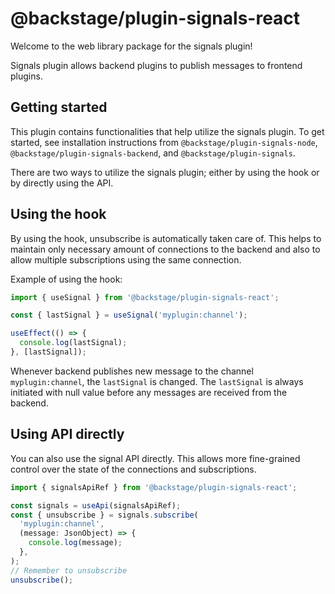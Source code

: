 # @backstage/plugin-signals-react

Welcome to the web library package for the signals plugin!

Signals plugin allows backend plugins to publish messages to frontend plugins.

## Getting started

This plugin contains functionalities that help utilize the signals plugin. To get started,
see installation instructions from `@backstage/plugin-signals-node`, `@backstage/plugin-signals-backend`, and
`@backstage/plugin-signals`.

There are two ways to utilize the signals plugin; either by using the hook or by directly using the API.

## Using the hook

By using the hook, unsubscribe is automatically taken care of. This helps to maintain only necessary amount
of connections to the backend and also to allow multiple subscriptions using the same connection.

Example of using the hook:

```ts
import { useSignal } from '@backstage/plugin-signals-react';

const { lastSignal } = useSignal('myplugin:channel');

useEffect(() => {
  console.log(lastSignal);
}, [lastSignal]);
```

Whenever backend publishes new message to the channel `myplugin:channel`, the `lastSignal` is changed. The `lastSignal`
is always initiated with null value before any messages are received from the backend.

## Using API directly

You can also use the signal API directly. This allows more fine-grained control over the state of the connections and
subscriptions.

```ts
import { signalsApiRef } from '@backstage/plugin-signals-react';

const signals = useApi(signalsApiRef);
const { unsubscribe } = signals.subscribe(
  'myplugin:channel',
  (message: JsonObject) => {
    console.log(message);
  },
);
// Remember to unsubscribe
unsubscribe();
```
